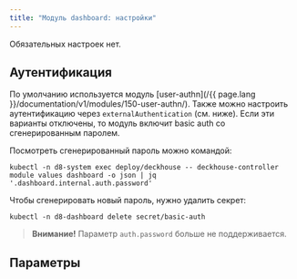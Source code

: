 ```yaml
---
title: "Модуль dashboard: настройки"
---
```


Обязательных настроек нет.

## Аутентификация

По умолчанию используется модуль [user-authn](/{{ page.lang }}/documentation/v1/modules/150-user-authn/). Также можно настроить аутентификацию через `externalAuthentication` (см. ниже).
Если эти варианты отключены, то модуль включит basic auth со сгенерированным паролем.

Посмотреть сгенерированный пароль можно командой:

```shell
kubectl -n d8-system exec deploy/deckhouse -- deckhouse-controller module values dashboard -o json | jq '.dashboard.internal.auth.password'
```

Чтобы сгенерировать новый пароль, нужно удалить секрет:

```shell
kubectl -n d8-dashboard delete secret/basic-auth
```

> **Внимание!** Параметр `auth.password` больше не поддерживается.

## Параметры

<!-- SCHEMA -->
